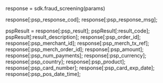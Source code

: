 response = sdk.fraud_screening(params)

response[:psp_response_cod];
response[:psp_response_msg];

pspResult = response[:psp_result];
pspResult[:result_code];
pspResult[:result_description];
response[:psp_order_id];
response[:psp_merchant_id];
response[:psp_merch_tx_ref];
response[:psp_merch_order_id];
response[:psp_amount];
response[:psp_num_payments];
response[:psp_currency];
response[:psp_country];
response[:psp_product];
response[:psp_card_number];
response[:psp_card_exp_date];
response[:psp_pos_date_time];
